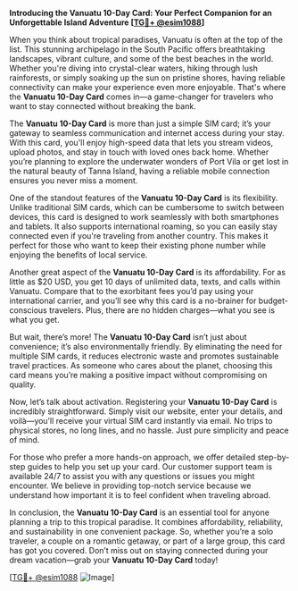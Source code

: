 **Introducing the Vanuatu 10-Day Card: Your Perfect Companion for an Unforgettable Island Adventure [[TG💪+ @esim1088](https://t.me/s/esim1088)]**

When you think about tropical paradises, Vanuatu is often at the top of the list. This stunning archipelago in the South Pacific offers breathtaking landscapes, vibrant culture, and some of the best beaches in the world. Whether you're diving into crystal-clear waters, hiking through lush rainforests, or simply soaking up the sun on pristine shores, having reliable connectivity can make your experience even more enjoyable. That's where the **Vanuatu 10-Day Card** comes in—a game-changer for travelers who want to stay connected without breaking the bank.

The **Vanuatu 10-Day Card** is more than just a simple SIM card; it’s your gateway to seamless communication and internet access during your stay. With this card, you'll enjoy high-speed data that lets you stream videos, upload photos, and stay in touch with loved ones back home. Whether you’re planning to explore the underwater wonders of Port Vila or get lost in the natural beauty of Tanna Island, having a reliable mobile connection ensures you never miss a moment.

One of the standout features of the **Vanuatu 10-Day Card** is its flexibility. Unlike traditional SIM cards, which can be cumbersome to switch between devices, this card is designed to work seamlessly with both smartphones and tablets. It also supports international roaming, so you can easily stay connected even if you're traveling from another country. This makes it perfect for those who want to keep their existing phone number while enjoying the benefits of local service.

Another great aspect of the **Vanuatu 10-Day Card** is its affordability. For as little as $20 USD, you get 10 days of unlimited data, texts, and calls within Vanuatu. Compare that to the exorbitant fees you’d pay using your international carrier, and you’ll see why this card is a no-brainer for budget-conscious travelers. Plus, there are no hidden charges—what you see is what you get.

But wait, there’s more! The **Vanuatu 10-Day Card** isn’t just about convenience; it’s also environmentally friendly. By eliminating the need for multiple SIM cards, it reduces electronic waste and promotes sustainable travel practices. As someone who cares about the planet, choosing this card means you’re making a positive impact without compromising on quality.

Now, let’s talk about activation. Registering your **Vanuatu 10-Day Card** is incredibly straightforward. Simply visit our website, enter your details, and voilà—you’ll receive your virtual SIM card instantly via email. No trips to physical stores, no long lines, and no hassle. Just pure simplicity and peace of mind.

For those who prefer a more hands-on approach, we offer detailed step-by-step guides to help you set up your card. Our customer support team is available 24/7 to assist you with any questions or issues you might encounter. We believe in providing top-notch service because we understand how important it is to feel confident when traveling abroad.

In conclusion, the **Vanuatu 10-Day Card** is an essential tool for anyone planning a trip to this tropical paradise. It combines affordability, reliability, and sustainability in one convenient package. So, whether you’re a solo traveler, a couple on a romantic getaway, or part of a large group, this card has got you covered. Don’t miss out on staying connected during your dream vacation—grab your **Vanuatu 10-Day Card** today!

[[TG💪+ @esim1088](https://t.me/s/esim1088) ![Image](https://i.postimg.cc/Y0z9fWf4/image.png)]